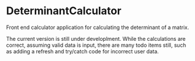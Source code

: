 # DeterminantCalculator
Front end calculator application for calculating the determinant of a matrix.

The current version is still under developlment.  While the calculations are correct, assuming valid data is input, there 
are many todo items still, such as adding a refresh and try/catch code for incorrect user data.
